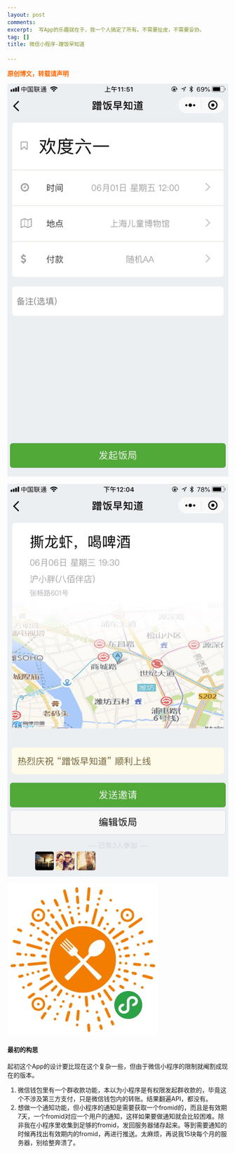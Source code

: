```yaml
---
layout: post
comments: 
excerpt:  写App的乐趣就在于，我一个人搞定了所有。不需要扯皮，不需要妥协。
tag: []
title: 微信小程序-蹭饭早知道

---
```


<span style="color: #ff6600;"><strong>原创博文，转载请声明</strong></span>

![](../images/wx_02.jpeg)

![](../images/wx_01.jpeg)

![](../images/wx_03.jpg)

#### 最初的构思

起初这个App的设计要比现在这个复杂一些，但由于微信小程序的限制就阉割成现在的版本。

1. 微信钱包里有一个群收款功能，本以为小程序是有权限发起群收款的，毕竟这个不涉及第三方支付，只是微信钱包内的转账。结果翻遍API，都没有。
2. 想做一个通知功能，但小程序的通知是需要获取一个fromid的，而且是有效期7天，一个fromid对应一个用户的通知，这样如果要做通知就会比较困难。除非我在小程序里收集到足够的fromid，发回服务器储存起来。等到需要通知的时候再找出有效期内的fromid，再进行推送。太麻烦，再说我15块每个月的服务器，别给整奔溃了。

